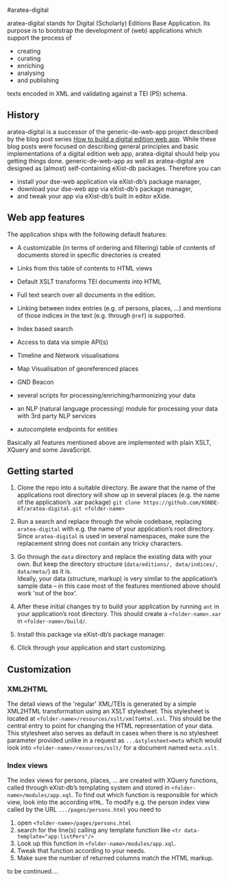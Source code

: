 #aratea-digital

aratea-digital stands for Digital (Scholarly) Editions Base Application. Its purpose is to bootstrap the development of (web) applications which support the process of

* creating
* curating
* enriching
* analysing
* and publishing

texts encoded in XML and validating against a TEI (P5) schema.

## History

aratea-digital is a successor of the generic-de-web-app project described by the blog post series [How to build a digital edition web app](https://howto.acdh.oeaw.ac.at/blog/books/how-to-build-a-digital-edition-web-app/). While these blog posts were focused on describing general principles and basic implementations of a digital edition web app, aratea-digital should help you getting things done.
generic-de-web-app as well as aratea-digital are designed as (almost) self-containing eXist-db packages. Therefore you can

* install your dse-web application via eXist-db’s package manager,
* download your dse-web app via eXist-db’s package manager,
* and tweak your app via eXist-db’s built in editor eXide.

## Web app features

The application ships with the following default features:

* A customizable (in terms of ordering and filtering) table of contents of documents stored in specific directories is created

* Links from this table of contents to HTML views

* Default XSLT transforms TEI documents into HTML

* Full text search over all documents in the edition.

* Linking between index entries (e.g. of persons, places, …) and mentions of those indices in the text (e.g. through `@ref`) is supported.

* Index based search

* Access to data via simple API(s)

* Timeline and Network visualisations

* Map Visualisation of georeferenced places

* GND Beacon

* several scripts for processing/enriching/harmonizing your data

* an NLP (natural language processing) module for processing your data with 3rd party NLP services

* autocomplete endpoints for entities

Basically all features mentioned above are implemented with plain XSLT, XQuery and some JavaScript.

## Getting started

1. Clone the repo into a suitable directory. Be aware that the name of the applications root directory will show up in several places (e.g. the name of the application’s .xar package)
`git clone https://github.com/KONDE-AT/aratea-digital.git <folder-name>`

2. Run a search and replace through the whole codebase, replacing `aratea-digital` with e.g. the name of your application’s root directory. Since `aratea-digital` is used in several namespaces, make sure the replacement string does not contain any tricky characters.

3. Go through the `data` directory and replace the existing data with your own. But keep the directory structure (`data/editions/, data/indices/, data/meta/`) as it is.  
Ideally, your data (structure, markup) is very similar to the application’s sample data – in this case most of the features mentioned above should work 'out of the box'.

4. After these initial changes try to build your application by running `ant` in your application’s root directory. This should create a `<folder-name>.xar` in `<folder-name>/build/`.

5. Install this package via eXist-db’s package manager.

6. Click through your application and start customizing.

##  Customization

### XML2HTML

The detail views of the 'regular' XML/TEIs is generated by a simple XML2HTML transformation using an XSLT stylesheet. This stylesheet is located at `<folder-name>/resources/xslt/xmlToHtml.xsl`. This should be the central entry to point for changing the HTML representation of your data. This stylesheet also serves as default in cases when there is no stylesheet parameter provided unlike in a request as `...&stylesheet=meta` which would look into `<folder-name>/resources/xslt/` for a document named `meta.xslt`.

### Index views

The index views for persons, places, … are created with XQuery functions, called through eXist-db’s templating system and stored in `<folder-name>/modules/app.xql`. To find out which function is responsible for which view, look into the according `HTML`. To modify e.g. the person index view called by the URL `.../pages/persons.html` you need to
1. open `<folder-name>/pages/persons.html`
2. search for the line(s) calling any template function like `<tr data-template="app:listPers"/>`
3. Look up this function in `<folder-name>/modules/app.xql`.
4. Tweak that function according to your needs.
5. Make sure the number of returned columns match the HTML markup.

to be continued....
